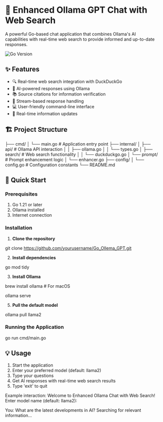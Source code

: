 # 🤖 Enhanced Ollama GPT Chat with Web Search

A powerful Go-based chat application that combines Ollama's AI capabilities with real-time web search to provide informed and up-to-date responses.

![Go Version](https://img.shields.io/badge/Go-1.21+-00ADD8?style=flat&logo=go)


## ✨ Features

- 🔍 Real-time web search integration with DuckDuckGo
- 🤖 AI-powered responses using Ollama
- 📚 Source citations for information verification
- 🌊 Stream-based response handling
- 💻 User-friendly command-line interface
- 🔄 Real-time information updates

## 🏗️ Project Structure
├── cmd/
│ └── main.go # Application entry point
├── internal/
│ ├── api/ # Ollama API interaction
│ │ ├── ollama.go
│ │ └── types.go
│ ├── search/ # Web search functionality
│ │ └── duckduckgo.go
│ └── prompt/ # Prompt enhancement logic
│ └── enhancer.go
├── config/
│ └── config.go # Configuration constants
└── README.md


## 🚀 Quick Start

### Prerequisites

1. Go 1.21 or later
2. Ollama installed
3. Internet connection

### Installation

1. **Clone the repository**

git clone https://github.com/yourusername/Go_Ollema_GPT.git


2. **Install dependencies**

go mod tidy

3. **Install Ollama**

brew install ollama  # For macOS

ollama serve

5. **Pull the default model**

ollama pull llama2

### Running the Application

go run cmd/main.go

## 💡 Usage

1. Start the application
2. Enter your preferred model (default: llama2)
3. Type your questions
4. Get AI responses with real-time web search results
5. Type 'exit' to quit

Example interaction:
Welcome to Enhanced Ollama Chat with Web Search!
Enter model name (default: llama2): 

You: What are the latest developments in AI?
Searching for relevant information...
